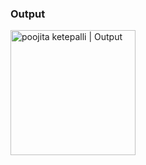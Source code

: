### Output


<a href="https://twitter.com/Poojita23">
  <img align="left" alt="poojita ketepalli | Output" width=200px src="https://github.com/poojitaketepalli/Music-recommender-using-machine-learning/blob/main/Music%20Recommendation%20system/Output.png" />
</a>
